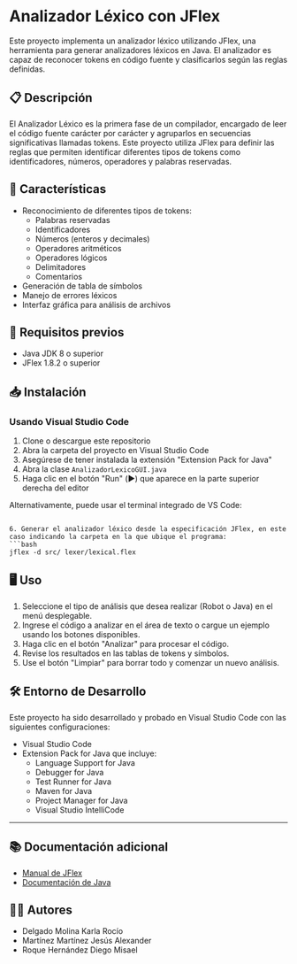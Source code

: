 # Analizador Léxico con JFlex

Este proyecto implementa un analizador léxico utilizando JFlex, una herramienta para generar analizadores léxicos en Java. El analizador es capaz de reconocer tokens en código fuente y clasificarlos según las reglas definidas.

## 📋 Descripción

El Analizador Léxico es la primera fase de un compilador, encargado de leer el código fuente carácter por carácter y agruparlos en secuencias significativas llamadas tokens. Este proyecto utiliza JFlex para definir las reglas que permiten identificar diferentes tipos de tokens como identificadores, números, operadores y palabras reservadas.

## 🚀 Características

- Reconocimiento de diferentes tipos de tokens:
  - Palabras reservadas
  - Identificadores
  - Números (enteros y decimales)
  - Operadores aritméticos
  - Operadores lógicos
  - Delimitadores
  - Comentarios
- Generación de tabla de símbolos
- Manejo de errores léxicos
- Interfaz gráfica para análisis de archivos

## 🔧 Requisitos previos

- Java JDK 8 o superior
- JFlex 1.8.2 o superior

## 📥 Instalación

### Usando Visual Studio Code

1. Clone o descargue este repositorio
2. Abra la carpeta del proyecto en Visual Studio Code
3. Asegúrese de tener instalada la extensión "Extension Pack for Java"
4. Abra la clase `AnalizadorLexicoGUI.java`
5. Haga clic en el botón "Run" (▶️) que aparece en la parte superior derecha del editor
   
Alternativamente, puede usar el terminal integrado de VS Code:
   ```

6. Generar el analizador léxico desde la especificación JFlex, en este caso indicando la carpeta en la que ubique el programa:
   ```bash
   jflex -d src/ lexer/lexical.flex
   ```

## 🖥️ Uso

1. Seleccione el tipo de análisis que desea realizar (Robot o Java) en el menú desplegable.
2. Ingrese el código a analizar en el área de texto o cargue un ejemplo usando los botones disponibles.
3. Haga clic en el botón "Analizar" para procesar el código.
4. Revise los resultados en las tablas de tokens y símbolos.
5. Use el botón "Limpiar" para borrar todo y comenzar un nuevo análisis.

## 🛠️ Entorno de Desarrollo

Este proyecto ha sido desarrollado y probado en Visual Studio Code con las siguientes configuraciones:

- Visual Studio Code
- Extension Pack for Java que incluye:
  - Language Support for Java
  - Debugger for Java
  - Test Runner for Java
  - Maven for Java
  - Project Manager for Java
  - Visual Studio IntelliCode

---

## 📚 Documentación adicional

- [Manual de JFlex](https://jflex.de/manual.html)
- [Documentación de Java](https://docs.oracle.com/en/java/)

## 👨‍💻 Autores

- Delgado Molina Karla Rocío
- Martínez Martínez Jesús Alexander
- Roque Hernández Diego Misael
